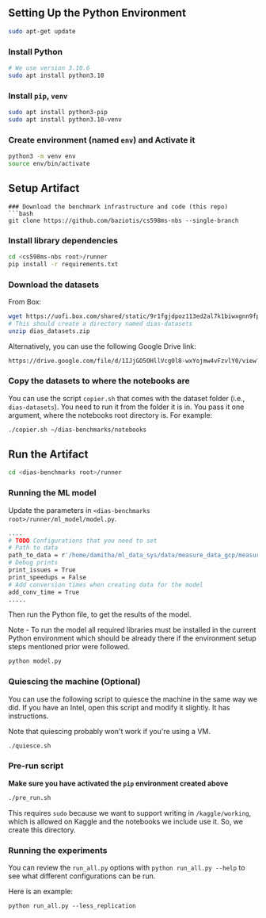 ## Setting Up the Python Environment

```bash
sudo apt-get update
```

### Install Python

```bash
# We use version 3.10.6
sudo apt install python3.10
```

### Install `pip`, `venv`
```bash
sudo apt install python3-pip
sudo apt install python3.10-venv
```

### Create environment (named `env`) and Activate it
```bash
python3 -m venv env
source env/bin/activate
```

## Setup Artifact

```
### Download the benchmark infrastructure and code (this repo)
```bash
git clone https://github.com/baziotis/cs598ms-nbs --single-branch
```

### Install library dependencies
```bash
cd <cs598ms-nbs root>/runner
pip install -r requirements.txt
```

### Download the datasets

From Box:
```bash
wget https://uofi.box.com/shared/static/9r1fgjdpoz113ed2al7k1biwxgnn9fpa -O dias_datasets.zip
# This should create a directory named dias-datasets
unzip dias_datasets.zip
```

Alternatively, you can use the following Google Drive link:
```bash
https://drive.google.com/file/d/1IJjGO5OHllVcg0l8-wxYojmw4vFzvlY0/view?usp=share_link
```

### Copy the datasets to where the notebooks are
You can use the script `copier.sh` that comes with the dataset folder (i.e., `dias-datasets`). You need to run it from the folder it is in. You pass it one argument, where the notebooks root directory is. For example:
```bash
./copier.sh ~/dias-benchmarks/notebooks
```

## Run the Artifact

```bash
cd <dias-benchmarks root>/runner
```
### Running the ML model 
Update the parameters in `<dias-benchmarks root>/runner/ml_model/model.py`.

```bash
....
# TODO Configurations that you need to set
# Path to data
path_to_data = r'/home/damitha/ml_data_sys/data/measure_data_gcp/measure_data'
# Debug prints
print_issues = True
print_speedups = False
# Add conversion times when creating data for the model
add_conv_time = True
.....
```

Then run the Python file, to get the results of the model.

Note - To run the model all required libraries must be installed in the 
current Python environment which should be already there if the environment
setup steps mentioned prior were followed.
```bash
python model.py
```

### Quiescing the machine (Optional)

You can use the following script to quiesce the machine in the same way we did. If you have an Intel, open this script and modify it slightly. It has instructions.

Note that quiescing probably won't work if you're using a VM.
```bash
./quiesce.sh
```

### Pre-run script

**Make sure you have activated the `pip` environment created above**

```bash
./pre_run.sh
```

This requires `sudo` because we want to support writing in `/kaggle/working`, which is allowed on Kaggle and the notebooks we include use it. So, we create this directory.

### Running the experiments

You can review the `run_all.py` options with `python run_all.py --help` to see what different configurations can be run.

Here is an example:
```
python run_all.py --less_replication
```